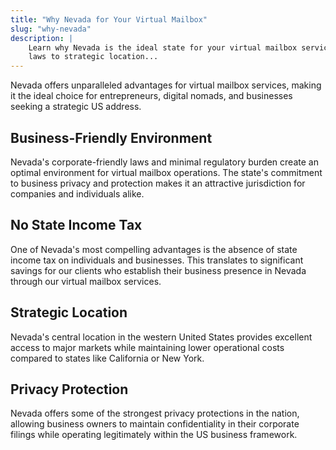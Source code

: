 ```yaml
---
title: "Why Nevada for Your Virtual Mailbox"
slug: "why-nevada"
description: |
    Learn why Nevada is the ideal state for your virtual mailbox service. From business-friendly
    laws to strategic location...
---
```


Nevada offers unparalleled advantages for virtual mailbox services, making it the ideal choice for
entrepreneurs, digital nomads, and businesses seeking a strategic US address.

## Business-Friendly Environment

Nevada's corporate-friendly laws and minimal regulatory burden create an optimal environment for virtual
mailbox operations. The state's commitment to business privacy and protection makes it an attractive
jurisdiction for companies and individuals alike.

## No State Income Tax

One of Nevada's most compelling advantages is the absence of state income tax on individuals and businesses.
This translates to significant savings for our clients who establish their business presence in Nevada through
our virtual mailbox services.

## Strategic Location

Nevada's central location in the western United States provides excellent access to major markets while
maintaining lower operational costs compared to states like California or New York.

## Privacy Protection

Nevada offers some of the strongest privacy protections in the nation, allowing business owners to maintain
confidentiality in their corporate filings while operating legitimately within the US business framework.
